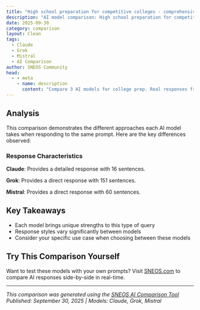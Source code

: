 ```yaml
---
title: "High school preparation for competitive colleges - comprehensive strategy"
description: "AI model comparison: High school preparation for competitive colleges - comprehensive strategy..."
date: 2025-09-30
category: comparison
layout: Clean
tags:
  - Claude
  - Grok
  - Mistral
  - AI Comparison
author: SNEOS Community
head:
  - - meta
    - name: description
      content: "Compare 3 AI models for college prep. Real responses from Claude, Grok, Mistral with detailed analysis."
---
```


<ChatComparison
  title="High school preparation for competitive colleges - comprehensive strategy"
  prompt="High school preparation for competitive colleges - comprehensive strategy"
  :responses='{"Claude": "# High School Preparation for Competitive Colleges: Complete Strategy Guide\n\n## Academic Excellence Foundation\n\n### Core Curriculum Strategy\n- **Take the most rigorous courses available** (Honors, AP, IB, dual enrollment)\n- **Target GPA**: Aim for 3.8\u002B unweighted (3.9\u002B for most competitive schools)\n- **Course sequence planning**: Map out 4-year academic trajectory early\n- **Subject depth**: 4\u002B years in core subjects (English, Math, Science, Social Studies)\n- **Language requirement**: 3-4 years of foreign language\n\n### Advanced Coursework\n- **AP Strategy**: 6-12 AP courses (quality over quantity)\n- **IB Program**: Consider full IB Diploma if available\n- **Dual Enrollment**: College courses during junior/senior year\n- **Summer academic programs**: Selective pre-college programs\n\n## Standardized Testing\n\n### SAT/ACT Preparation\n- **Start early**: Begin prep sophomore year\n- **Target scores**: SAT 1450\u002B or ACT 32\u002B for competitive schools\n- **Multiple attempts**: Plan 2-3 test dates\n- **Subject Tests**: Consider if applying to highly selective schools\n\n### Test Strategy Timeline\n- **Sophomore year**: PSAT practice, identify strengths/weaknesses\n- **Junior year**: Main testing period (March-June)\n- **Senior year**: Final retake if needed (August-October)\n\n## Extracurricular Excellence\n\n### Leadership \u0026 Impact\n- **Depth over breadth**: Focus on 3-5 meaningful activities\n- **Leadership roles**: Seek positions that demonstrate initiative\n- **Community impact**: Activities that benefit others\n- **Consistency**: 2-4 year commitments show dedication\n\n### Activity Categories to Consider\n- **Academic clubs** (Debate, Academic Decathlon, Honor Society)\n- **Community service** (sustained volunteer work)\n- **Athletics** (varsity sports, individual achievements)\n- **Arts** (music, theater, visual arts, creative writing)\n- **STEM activities** (research, competitions, maker spaces)\n- **Work/internships** (especially relevant to intended major)\n\n## Building a Compelling Profile\n\n### Developing Your \u0022Spike\u0022\n- **Identify passion areas**: What genuinely interests you?\n- **Create connections**: Link activities to potential major/career\n- **Show progression**: Demonstrate growth and increasing responsibility\n- **Document achievements**: Keep detailed records of accomplishments\n\n### Research \u0026 Special Projects\n- **Independent research**: Work with professors or professionals\n- **Science fairs**: Intel ISEF, regional competitions\n- **Academic competitions**: Math Olympiad, Science Bowl, etc.\n- **Publications**: School newspaper, literary magazines, research journals\n\n## College Application Timeline\n\n### Freshman-Sophomore Years\n- Focus on academics and exploring interests\n- Begin building extracurricular involvement\n- Develop study habits and time management skills\n\n### Junior Year (Critical Year)\n- **Fall**: PSAT, college research begins\n- **Spring**: SAT/ACT testing, AP exams\n- **Summer**: College visits, essay drafting, intensive programs\n\n### Senior Year\n- **Fall**: Application completion, interviews\n- **Winter**: Final applications submitted\n- **Spring**: Decision time, final transcript submission\n\n## Strategic Recommendations\n\n### Academic Planning\n1. **Meet with counselors regularly** - ensure you\u0027re on track\n2. **Build relationships with teachers** - for strong recommendation letters\n3. **Challenge yourself appropriately** - balance rigor with performance\n4. **Maintain upward grade trajectory** - improvement over time matters\n\n### Extracurricular Strategy\n1. **Quality engagement** - leadership and impact matter more than quantity\n2. **Summer utilization** - productive summers strengthen applications\n3. **Skill development** - pursue activities that build transferable skills\n4. **Documentation** - keep detailed records of all activities and achievements\n\n### Personal Development\n1. **Intellectual curiosity** - pursue learning beyond requirements\n2. **Character building** - integrity, resilience, empathy\n3. **Communication skills** - writing and speaking abilities\n4. **Global awareness** - understanding of world issues and cultures\n\n## Financial Preparation\n\n### Merit Aid Strategy\n- Maintain high GPA and test scores\n- Apply to schools where you\u0027re in the top 25% of applicants\n- Research school-specific merit scholarships\n\n### Need-Based Aid Preparation\n- Understand FAFSA and CSS Profile requirements\n- Consider family financial planning implications\n- Research schools with strong need-based aid programs\n\n## Common Mistakes to Avoid\n\n1", "Grok": "Preparing for competitive colleges during high school requires a strategic, well-rounded approach that balances academic excellence, extracurricular involvement, standardized testing, and personal development. Below is a comprehensive strategy tailored for high school students aiming for admission to top-tier colleges (e.g., Ivy League schools, Stanford, MIT, etc.). This plan assumes the student is starting in 9th grade, but it can be adapted for later start points with increased intensity.\n\n---\n\n### General Principles\n1. **Start Early**: Building a strong profile takes time. Consistency over four years is key.\n2. **Be Authentic**: Admissions officers value genuine passion and depth over shallow breadth. Focus on activities and interests that truly resonate with you.\n3. **Aim for Balance**: Avoid burnout by managing academics, extracurriculars, and personal well-being.\n4. **Research Specific Colleges**: Different schools prioritize different qualities (e.g., research at MIT, leadership at Harvard). Tailor your preparation accordingly.\n\n---\n\n### Year-by-Year Strategy\n\n#### 9th Grade: Build a Strong Foundation\n- **Academics**:\n - Take the most challenging courses available (e.g., honors if offered). Aim for a GPA of 3.8\u002B (unweighted) from the start.\n - Focus on core subjects: Math, Science, English, History, and a foreign language. Develop strong study habits and time management skills.\n - Identify areas of academic interest (e.g., STEM, humanities) to guide future course selection.\n- **Extracurriculars**:\n - Explore interests by joining 2-3 clubs or activities (e.g., debate, robotics, sports, music). Focus on quality over quantity.\n - Volunteer in your community to demonstrate social responsibility (e.g., local nonprofits, tutoring younger students).\n - Consider summer programs or camps related to potential career interests to explore fields like engineering, medicine, or arts.\n- **Standardized Testing**:\n - No immediate pressure, but build a strong vocabulary and reading comprehension through consistent reading (books, articles, etc.).\n - If considering early PSAT, familiarize yourself with the format using free online resources.\n- **Personal Development**:\n - Set long-term goals with parents or a counselor. Discuss potential majors or career paths.\n - Start a journal or document to track achievements, awards, and experiences for future college essays.\n\n#### 10th Grade: Deepen Commitment and Explore\n- **Academics**:\n - Continue taking rigorous courses (e.g., AP/IB if available). Maintain or improve GPA.\n - Begin planning course load for 11th and 12th grades to include advanced courses relevant to intended major (e.g., AP Calculus for STEM).\n - Seek help if struggling in any subject\u2014consider tutoring or study groups.\n- **Extracurriculars**:\n - Narrow down activities to focus on 1-2 areas of deep involvement. Aim for leadership roles (e.g., club officer, team captain).\n - Start or lead a project/initiative if possible (e.g., organizing a fundraiser, starting a club). This shows initiative and impact.\n - Pursue summer opportunities like internships, research programs, or pre-college courses at universities (many are free or offer financial aid).\n- **Standardized Testing**:\n - Take the PSAT/NMSQT (if offered) for practice and potential National Merit Scholarship qualification.\n - Begin preliminary SAT/ACT prep using free resources like Khan Academy or official practice tests.\n- **Personal Development**:\n - Research colleges and their requirements (GPA, test scores, essays). Create a preliminary list of 10-15 schools.\n - Build relationships with teachers and mentors for future recommendation letters.\n\n#### 11th Grade: Intensify Efforts and Stand Out\n- **Academics**:\n - Take a challenging course load with multiple AP/IB or honors classes. This is the most critical year for demonstrating academic rigor.\n - Maintain or improve GPA (colleges heavily weigh junior year grades).\n - Consider dual enrollment at a local college if AP/IB isn\u2019t available.\n- **Extracurriculars**:\n - Secure leadership positions in chosen activities. Aim for significant impact (e.g., growing club membership, winning competitions).\n - Seek out prestigious opportunities: national competitions, selective summer programs (e.g., RSI for STEM, TASP for humanities), or internships.\n - Document achievements (awards, projects) for your resume or Common App activities list.\n- **Standardized Testing**:\n - Take the SAT/ACT in the spring (March-May). Aim for scores in the 75th percentile or higher for target schools (e.g., 1450\u002B SAT or 32\u002B ACT for top colleges).\n - Retake if necessary in late summer or early fall. Consider SAT Subject Tests if required by specific schools.\n - Prepare for AP exams if enrolled in AP courses; strong scores (4-5) can demonstrate college readiness.\n- **Personal Development**:\n - Refine college list to 8-12 schools (mix of reach, target, and safety). Visit campuses if possible or attend virtual tours.\n - Brainstorm personal essay topics for college applications. Reflect on challenges, growth, and defining experiences.\n - Ask teachers for letters of recommendation (choose those who know you well).\n\n#### 12th Grade: Finalize and Shine\n- **Academics**:\n - Continue rigorous coursework. Avoid senioritis\u2014colleges review final grades.\n - Complete any remaining AP/IB exams for potential college credit.\n- **Extracurriculars**:\n - Maintain leadership roles and finalize impactful projects.\n - Tie up loose ends on long-term commitments; highlight culmination of efforts in applications.\n- **Standardized Testing**:\n - Retake SAT/ACT if needed (early fall deadlines). Ensure scores are sent to colleges.\n - Finalize any additional testing (e.g., TOEFL for international students).\n- **College Applications**:\n - Early Action/Early Decision (if applicable): Submit by November 1. Regular Decision: Aim for December completion to avoid last-minute stress (deadlines typically January 1-15).\n - Craft compelling essays\u2014personal statement and supplements. Seek feedback from teachers, counselors, or peers.\n - Submit FAFSA and CSS Profile (if required) for financial aid as soon as possible after October 1.\n - Prepare for interviews (if offered) by practicing common questions and researching the school.\n- **Personal Development**:\n - Stay organized with deadlines using a calendar or app.\n - Reflect on backup plans and remain open to all outcomes. Celebrate small wins during the process.\n\n---\n\n### Key Components of a Competitive Profile\n1. **Academic Excellence**:\n - GPA: Aim for 3.8-4.0 unweighted (or top 5-10% of class rank).\n - Course Rigor: Take the most challenging curriculum offered (AP, IB, honors, dual enrollment).\n - Show consistency or upward trend in grades.\n\n2. **Standardized Test Scores**:\n - SAT/ACT: Target 1450-1600 SAT or 32-36 ACT for top schools (adjust based on specific college averages).\n - Optional Tests: SAT Subject Tests, AP scores (if required or beneficial).\n\n3. **Extracurricular Depth**:\n - Focus on 1-2 areas of passion with demonstrated impact (e.g., research published, state-level awards, community initiatives).\n - Leadership: Hold meaningful roles (president, founder, captain).\n - Commitment: Show long-term dedication (multiple years in an activity).\n\n4. **Essays and Personal Narrative**:\n - Write authentic, reflective essays that reveal character, values, and growth.\n - Use specific anecdotes to highlight unique experiences or perspectives.\n\n5. **Letters of Recommendation**:\n - Choose teachers who can speak to your academic abilities and personal qualities.\n - Provide recommenders with a \u201Cbrag sheet\u201D (list of achievements and traits) to guide their writing.\n\n6. **Summer Opportunities**:\n - Pursue enrichment programs, internships, or jobs that align with interests.\n - Examples: Research at a university lab, volunteering abroad, selective pre-college programs.\n\n7. **Demonstrated Interest** (if applicable):\n - Engage with target schools through campus visits, info sessions, or email correspondence with admissions officers.\n - Apply Early Decision if a school is your top choice (binding commitment often boosts chances).\n\n---\n\n### Additional Tips\n- **Time Management**: Use planners or apps like Google Calendar to balance school, activities, and test prep. Allocate specific hours weekly for studying and hobbies.\n- **Mental Health**: Prioritize sleep, exercise, and downtime. Seek support from counselors if stress becomes overwhelming.\n- **Financial Planning**: Research scholarships (merit-based, need-based) and discuss college costs with family early on. Use tools like Net Price Calculators on college websites.\n- **Networking**: Build relationships with teachers, mentors, and peers. They can provide advice, recommendations, or collaboration opportunities.\n- **Stay Updated**: Monitor changes in admissions policies (e.g., test-optional trends post-COVID) via college websites or forums like College Confidential.\n\n---\n\n### Sample Timeline Overview\n| Grade | Focus Area | Key Actions |\n|-------|-------------------------------|-----------------------------------------------------------------------------|\n| 9th | Foundation | Build GPA, explore clubs, start volunteering, set goals. |\n| 10th | Exploration \u0026 Commitment | Deepen extracurriculars, take PSAT, research colleges, plan summers. |\n| 11th | Intensity \u0026 Testing | Take AP/IB courses, SAT/ACT, secure leadership, draft essays. |\n| 12th | Application \u0026 Finalization | Submit apps, maintain grades, prepare for interviews, apply for aid. |\n\n---\n\n### Resources\n- **Academic/Test Prep**: Khan Academy (free SAT prep), College Board (PSAT/SAT), ACT.org, AP Central", "Mistral": "Preparing for competitive colleges involves a comprehensive strategy that starts early in high school. Here\u0027s a step-by-step plan to help you maximize your potential:\n\n### Freshman Year\n1. **Academic Foundation**:\n - **Course Selection**: Take challenging courses, including honors or AP classes if available.\n - **Study Habits**: Develop strong study habits and time management skills.\n - **Grades**: Aim for high grades in all subjects.\n\n2. **Extracurricular Activities**:\n - **Explore Interests**: Join clubs, sports, or other activities that interest you.\n - **Leadership**: Look for opportunities to take on leadership roles.\n\n3. **Standardized Tests**:\n - **PSAT**: Consider taking the PSAT to get a feel for standardized testing.\n\n### Sophomore Year\n1. **Academic Rigor**:\n - **Advanced Courses**: Continue to take challenging courses.\n - **Grades**: Maintain a strong GPA.\n\n2. **Extracurricular Involvement**:\n - **Depth vs. Breadth**: Focus on a few activities where you can demonstrate depth and commitment.\n - **Summer Programs**: Consider summer programs or internships related to your interests.\n\n3. **Standardized Tests**:\n - **PSAT**: Take the PSAT again to prepare for the SAT.\n - **ACT/SAT**: Start thinking about which test you prefer and begin studying.\n\n### Junior Year\n1. **Academic Excellence**:\n - **AP/IB Courses**: Take as many AP or IB courses as you can handle.\n - **Grades**: Continue to maintain a high GPA.\n\n2. **Extracurricular Leadership**:\n - **Leadership Roles**: Take on more significant leadership roles in your activities.\n - **Community Service**: Engage in meaningful community service projects.\n\n3. **Standardized Tests**:\n - **SAT/ACT**: Take the SAT or ACT at least once. Consider taking both to see which one you perform better on.\n - **SAT Subject Tests**: Take SAT Subject Tests if required by your target colleges.\n\n4. **College Research**:\n - **College Visits**: Start visiting colleges to get a feel for different campuses.\n - **College List**: Begin compiling a list of colleges that interest you.\n\n5. **Recommendations**:\n - **Teacher Relationships**: Build strong relationships with teachers who can write strong letters of recommendation.\n\n### Senior Year\n1. **Academic Consistency**:\n - **Course Load**: Continue to take challenging courses.\n - **Grades**: Maintain your GPA, as colleges will review your senior year grades.\n\n2. **College Applications**:\n - **Essays**: Start drafting your college essays early.\n - **Applications**: Complete your applications well before the deadlines.\n - **Financial Aid**: Fill out the FAFSA and any other financial aid forms.\n\n3. **Extracurricular Commitment**:\n - **Continued Involvement**: Stay involved in your activities and leadership roles.\n - **Awards and Recognitions**: Apply for any relevant awards or scholarships.\n\n4. **Standardized Tests**:\n - **Retake**: If necessary, retake the SAT or ACT to improve your scores.\n\n5. **Decision Making**:\n - **College Visits**: Make final visits to your top choices.\n - **Decision**: Make your final decision based on fit, financial aid, and future goals.\n\n### Additional Tips\n1. **Networking**:\n - **Alumni Connections**: Reach out to alumni from your high school who attend your target colleges.\n - **College Fairs**: Attend college fairs and information sessions.\n\n2. **Personal Growth**:\n - **Reading**: Read widely to expand your knowledge and vocabulary.\n - **Skills Development**: Develop skills like public speaking, writing, and critical thinking.\n\n3. **Mental Health**:\n - **Balance**: Maintain a healthy balance between academics, extracurriculars, and personal time.\n - **Support**: Seek support from counselors, teachers, and family when needed.\n\nBy following this comprehensive strategy, you\u0027ll be well-prepared to apply to competitive colleges and stand out among other applicants."}' 
  published-date="12:23"
/>

## Analysis

This comparison demonstrates the different approaches each AI model takes when responding to the same prompt. Here are the key differences observed:

### Response Characteristics

**Claude**: Provides a detailed response with 16 sentences. 

**Grok**: Provides a direct response with 151 sentences. 

**Mistral**: Provides a direct response with 60 sentences. 

## Key Takeaways

- Each model brings unique strengths to this type of query
- Response styles vary significantly between models
- Consider your specific use case when choosing between these models

## Try This Comparison Yourself

Want to test these models with your own prompts? Visit [SNEOS.com](https://sneos.com) to compare AI responses side-by-side in real-time.

---

*This comparison was generated using the [SNEOS AI Comparison Tool](https://sneos.com)*
*Published: September 30, 2025 | Models: Claude, Grok, Mistral*
